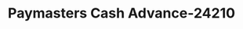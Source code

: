 ---
f_zip-code: 22601
f_state-code: VA
title: Paymasters Cash Advance-24210
f_phone: 540-722-8753
f_city-only: Winchester
f_address: 2227 Valley Ave Winchester
f_location-unique-id: '24210'
slug: paymasters-cash-advance-24210
updated-on: '2024-05-30T13:46:58.046Z'
created-on: '2024-05-30T13:36:59.803Z'
published-on: '2024-05-30T13:54:32.469Z'
f_city-state: cms/city/winchester-va.md
f_company: cms/company/paymasters-cash-advance.md
f_state: cms/state/virginia.md
layout: '[payday-loan].html'
tags: payday-loan
---